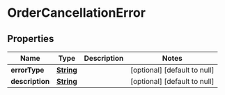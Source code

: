 # OrderCancellationError

## Properties

| Name            | Type                    | Description | Notes                        |
| --------------- | ----------------------- | ----------- | ---------------------------- |
| **errorType**   | [**String**](string.md) |             | [optional] [default to null] |
| **description** | [**String**](string.md) |             | [optional] [default to null] |
